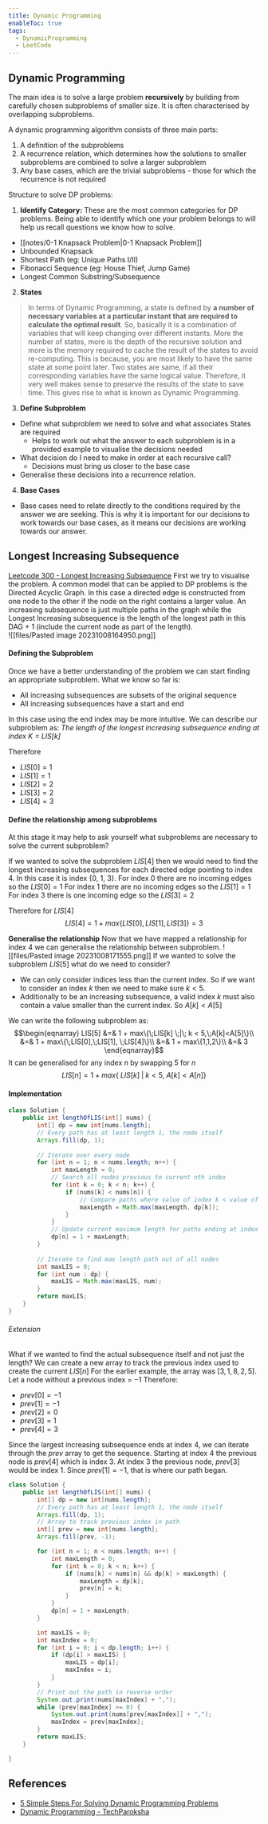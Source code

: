 ```yaml
---
title: Dynamic Programming
enableToc: true
tags:
  - DynamicProgramming
  - LeetCode
---
```

## Dynamic Programming
The main idea is to solve a large problem **recursively** by building from carefully chosen subproblems of smaller size. It is often characterised by overlapping subproblems. 

A dynamic programming algorithm consists of three main parts:
1. A definition of the subproblems
2. A recurrence relation, which determines how the solutions to smaller subproblems are combined to solve a larger subproblem
3. Any base cases, which are the trivial subproblems - those for which the recurrence is not required

Structure to solve DP problems:
1. **Identify Category:**
These are the most common categories for DP problems. Being able to identify which one your problem belongs to will help us recall questions we know how to solve.

- [[notes/0-1 Knapsack Problem|0-1 Knapsack Problem]]
- Unbounded Knapsack
- Shortest Path (eg: Unique Paths I/II)
- Fibonacci Sequence (eg: House Thief, Jump Game)
- Longest Common Substring/Subsequence

2. **States**

>In terms of Dynamic Programming, a state is defined by **a number of necessary variables at a particular instant that are required to calculate the optimal result**. So, basically it is a combination of variables that will keep changing over different instants. More the number of states, more is the depth of the recursive solution and more is the memory required to cache the result of the states to avoid re-computing. This is because, you are most likely to have the same state at some point later. Two states are same, if all their corresponding variables have the same logical value. Therefore, it very well makes sense to preserve the results of the state to save time. This gives rise to what is known as Dynamic Programming.

3. **Define Subproblem**
- Define what subproblem we need to solve and what associates States are required
	- Helps to work out what the answer to each subproblem is in a provided example to visualise the decisions needed
- What decision do I need to make in order at each recursive call?
	- Decisions must bring us closer to the base case
- Generalise these decisions into a recurrence relation.

4. **Base Cases**
- Base cases need to relate directly to the conditions required by the answer we are seeking. This is why it is important for our decisions to work towards our base cases, as it means our decisions are working towards our answer.
## Longest Increasing Subsequence
[Leetcode 300 - Longest Increasing Subsequence](https://leetcode.com/problems/longest-increasing-subsequence/)
First we try to visualise the problem. A common model that can be applied to DP problems is the Directed Acyclic Graph. In this case a directed edge is constructed from one node to the other if the node on the right contains a larger value. An increasing subsequence is just multiple paths in the graph while the Longest Increasing subsequence is the length of the longest path in this DAG + 1 (include the current node as part of the length).  
![[files/Pasted image 20231008164950.png]]

#### Defining the Subproblem
Once we have a better understanding of the problem we can start finding an appropriate subproblem. 
What we know so far is:
- All increasing subsequences are subsets of the original sequence
- All increasing subsequences have a start and end

In this case using the end index may be more intuitive.
We can describe our subproblem as: *The length of the longest increasing subsequence ending at index K = $LIS[k]$*

Therefore
-  $LIS[0] = 1$
-  $LIS[1] = 1$
-  $LIS[2] = 2$
-  $LIS[3] = 2$
-  $LIS[4] = 3$

#### Define the relationship among subproblems
At this stage it may help to ask yourself what subproblems are necessary to solve the current subproblem?

If we wanted to solve the subproblem $LIS[4]$ then we would need to find the longest increasing subsequences for each directed edge pointing to index 4. In this case it is index {0, 1, 3}. 
For index 0 there are no incoming edges so the $LIS[0] = 1$
For index 1 there are no incoming edges so the $LIS[1] = 1$
For index 3 there is one incoming edge so the $LIS[3] = 2$

Therefore for $LIS[4]$
$$LIS[4] = 1 + max\{LIS[0], LIS[1],LIS[3]\} = 3$$

**Generalise the relationship**
Now that we have mapped a relationship for index 4 we can generalise the relationship between subproblem.
![[files/Pasted image 20231008171555.png]]
If we wanted to solve the subproblem $LIS[5]$ what do we need to consider?
- We can only consider indices less than the current index. So if we want to consider an index $k$ then we need to make sure $k < 5$. 
- Additionally to be an increasing subsequence, a valid index $k$ must also contain a value smaller than the current index. So $A[k] < A[5]$

We can write the following subproblem as:
$$\begin{eqnarray}
LIS[5] &=& 1 + max\{\;LIS[k] \;|\; k < 5,\;A[k]<A[5]\}\\
&=& 1 + max\{\;LIS[0],\;LIS[1], \;LIS[4]\}\\
&=& 1 + max\{1,1,2\}\\
&=& 3
\end{eqnarray}$$
It can be generalised for any index $n$ by swapping 5 for $n$
$$LIS[n] = 1 + max\{\;LIS[k] \;|\; k < 5,\;A[k]<A[n]\}$$

#### Implementation
```java {title=Leetcode 300}
class Solution {
    public int lengthOfLIS(int[] nums) {
        int[] dp = new int[nums.length];
        // Every path has at least length 1, the node itself
        Arrays.fill(dp, 1);
        
        // Iterate over every node
        for (int n = 1; n < nums.length; n++) {
            int maxLength = 0;
            // Search all nodes previous to current nth index
            for (int k = 0; k < n; k++) {
                if (nums[k] < nums[n]) {
                    // Compare paths where value of index k < value of index n
                    maxLength = Math.max(maxLength, dp[k]);
                }
            }
            // Update current maximum length for paths ending at index n
            dp[n] = 1 + maxLength;
        }
        
        // Iterate to find max length path out of all nodes
        int maxLIS = 0;
        for (int num : dp) {
            maxLIS = Math.max(maxLIS, num);
        }
        return maxLIS;
    }
}
```

###### Extension
What if we wanted to find the actual subsequence itself and not just the length?
We can create a new array to track the previous index used to create the current $LIS[n]$ 
For the earlier example, the array was $[3,1,8,2,5]$. Let a node without a previous index = $-1$ 
Therefore:
- $prev[0] = -1$
- $prev[1] = -1$
- $prev[2] = 0$
- $prev[3] = 1$
- $prev[4] = 3$

Since the largest increasing subsequence ends at index 4, we can iterate through the $prev$ array to get the sequence. Starting at index 4 the previous node is $prev[4]$ which is index 3. At index 3 the previous node, $prev[3]$ would be index 1. Since $prev[1] = -1$, that is where our path began. 

```java {title=LIS with subsequence}
class Solution {
    public int lengthOfLIS(int[] nums) {
        int[] dp = new int[nums.length];
        // Every path has at least length 1, the node itself
        Arrays.fill(dp, 1);
        // Array to track previous index in path
        int[] prev = new int[nums.length];
        Arrays.fill(prev, -1);

        for (int n = 1; n < nums.length; n++) {
            int maxLength = 0;
            for (int k = 0; k < n; k++) {
                if (nums[k] < nums[n] && dp[k] > maxLength) {
                    maxLength = dp[k];
                    prev[n] = k;
                }
            }
            dp[n] = 1 + maxLength;
        }

        int maxLIS = 0;
        int maxIndex = 0;
        for (int i = 0; i < dp.length; i++) {
            if (dp[i] > maxLIS) {
                maxLIS = dp[i];
                maxIndex = i;
            }
        }
        // Print out the path in reverse order
        System.out.print(nums[maxIndex] + ",");
        while (prev[maxIndex] >= 0) {
            System.out.print(nums[prev[maxIndex]] + ",");
            maxIndex = prev[maxIndex];
        }
        return maxLIS;
    }

}
```
## References 
- [5 Simple Steps For Solving Dynamic Programming Problems](https://www.youtube.com/watch?v=aPQY__2H3tE)
- [Dynamic Programming - TechParoksha](https://techparoksha.quora.com/Dynamic-Programming-Part-1)